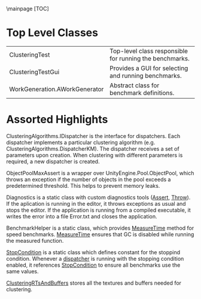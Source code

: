 \mainpage
[TOC]

# Top Level Classes

| | |
|----|-----|
|ClusteringTest|Top-level class responsible for running the benchmarks.|
|ClusteringTestGui|Provides a GUI for selecting and running benchmarks.|
|WorkGeneration.AWorkGenerator|Abstract class for benchmark definitions.|

# Assorted Highlights

ClusteringAlgorithms.IDispatcher is the interface for dispatchers. Each dispatcher implements a particular clustering algorithm (e.g. ClusteringAlgorithms.DispatcherKM). The dispatcher receives a set of parameters upon creation. When clustering with different parameters is required, a new dispatcher is created.

ObjectPoolMaxAssert is a wrapper over UnityEngine.Pool.ObjectPool, which throws an exception if the number of objects in the pool exceeds a predetermined threshold. This helps to prevent memory leaks.

Diagnostics is a static class with custom diagnostics tools ([Assert](#Diagnostics.Assert), [Throw](#Diagnostics.Throw)). If the aplication is running in the editor, it throws exceptions as usual and stops the editor. If the application is running from a compiled executable, it writes the error into a file Error.txt and closes the application.

BenchmarkHelper is a static class, which provides [MeasureTime](#BenchmarkHelper.MeasureTime) method for speed benchmarks. [MeasureTime](#BenchmarkHelper.MeasureTime) ensures that GC is disabled while running the measured function.

[StopCondition](#ClusteringAlgorithms.StopCondition) is a static class which defines constant for the stoppind condition. Whenever a [dispatcher](#dispatchers) is running with the stopping condition enabled, it references [StopCondition](#ClusteringAlgorithms.StopCondition) to ensure all benchmarks use the same values.

[ClusteringRTsAndBuffers](#ClusteringAlgorithms.ClusteringRTsAndBuffers) stores all the textures and buffers needed for clustering.